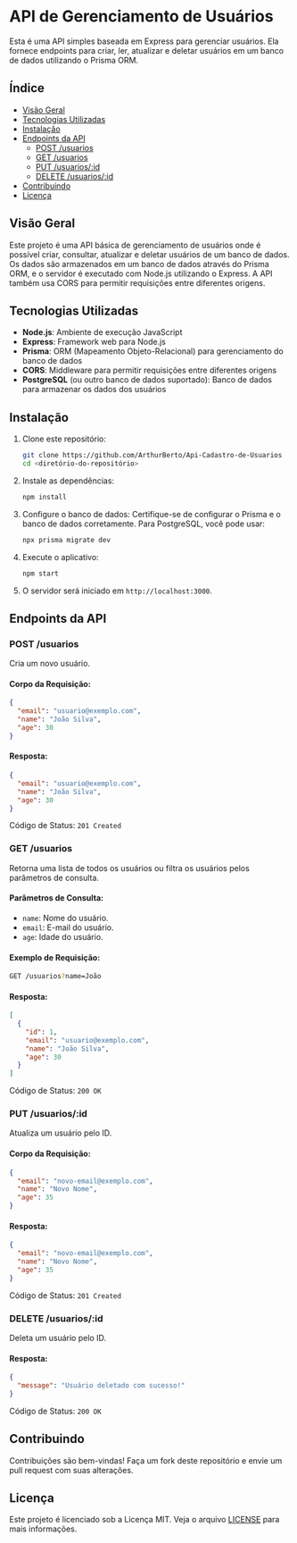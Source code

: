 # API de Gerenciamento de Usuários

Esta é uma API simples baseada em Express para gerenciar usuários. Ela fornece endpoints para criar, ler, atualizar e deletar usuários em um banco de dados utilizando o Prisma ORM.

## Índice
- [Visão Geral](#visão-geral)
- [Tecnologias Utilizadas](#tecnologias-utilizadas)
- [Instalação](#instalação)
- [Endpoints da API](#endpoints-da-api)
  - [POST /usuarios](#post-usuarios)
  - [GET /usuarios](#get-usuarios)
  - [PUT /usuarios/:id](#put-usuariosid)
  - [DELETE /usuarios/:id](#delete-usuariosid)
- [Contribuindo](#contribuindo)
- [Licença](#licença)

## Visão Geral
Este projeto é uma API básica de gerenciamento de usuários onde é possível criar, consultar, atualizar e deletar usuários de um banco de dados. Os dados são armazenados em um banco de dados através do Prisma ORM, e o servidor é executado com Node.js utilizando o Express. A API também usa CORS para permitir requisições entre diferentes origens.

## Tecnologias Utilizadas
- **Node.js**: Ambiente de execução JavaScript
- **Express**: Framework web para Node.js
- **Prisma**: ORM (Mapeamento Objeto-Relacional) para gerenciamento do banco de dados
- **CORS**: Middleware para permitir requisições entre diferentes origens
- **PostgreSQL** (ou outro banco de dados suportado): Banco de dados para armazenar os dados dos usuários

## Instalação

1. Clone este repositório:

    ```bash
    git clone https://github.com/ArthurBerto/Api-Cadastro-de-Usuarios
    cd <diretório-do-repositório>
    ```

2. Instale as dependências:

    ```bash
    npm install
    ```

3. Configure o banco de dados:
   Certifique-se de configurar o Prisma e o banco de dados corretamente. Para PostgreSQL, você pode usar:

   ```bash
   npx prisma migrate dev
   ```

4. Execute o aplicativo:

    ```bash
    npm start
    ```

5. O servidor será iniciado em `http://localhost:3000`.

## Endpoints da API

### POST /usuarios
Cria um novo usuário.

#### Corpo da Requisição:
```json
{
  "email": "usuario@exemplo.com",
  "name": "João Silva",
  "age": 30
}
```

#### Resposta:
```json
{
  "email": "usuario@exemplo.com",
  "name": "João Silva",
  "age": 30
}
```
Código de Status: `201 Created`

### GET /usuarios
Retorna uma lista de todos os usuários ou filtra os usuários pelos parâmetros de consulta.

#### Parâmetros de Consulta:
- `name`: Nome do usuário.
- `email`: E-mail do usuário.
- `age`: Idade do usuário.

#### Exemplo de Requisição:
```bash
GET /usuarios?name=João
```

#### Resposta:
```json
[
  {
    "id": 1,
    "email": "usuario@exemplo.com",
    "name": "João Silva",
    "age": 30
  }
]
```
Código de Status: `200 OK`

### PUT /usuarios/:id
Atualiza um usuário pelo ID.

#### Corpo da Requisição:
```json
{
  "email": "novo-email@exemplo.com",
  "name": "Novo Nome",
  "age": 35
}
```

#### Resposta:
```json
{
  "email": "novo-email@exemplo.com",
  "name": "Novo Nome",
  "age": 35
}
```
Código de Status: `201 Created`

### DELETE /usuarios/:id
Deleta um usuário pelo ID.

#### Resposta:
```json
{
  "message": "Usuário deletado com sucesso!"
}
```
Código de Status: `200 OK`

## Contribuindo
Contribuições são bem-vindas! Faça um fork deste repositório e envie um pull request com suas alterações.

## Licença
Este projeto é licenciado sob a Licença MIT. Veja o arquivo [LICENSE](LICENSE) para mais informações.

